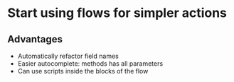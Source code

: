 # Start using flows for simpler actions

## Advantages

- Automatically refactor field names
- Easier autocomplete: methods has all parameters
- Can use scripts inside the blocks of the flow
